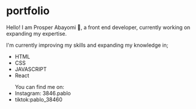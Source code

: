 # portfolio
Hello!
I am Prosper Abayomi 👋, a front end developer, 
currently working on expanding my expertise.
<p>I'm currently improving my skills and expanding my knowledge in;</p>
<ul><li>HTML</li>
<li>CSS</li>
<li>JAVASCRIPT</li>
<li>React</li>
  <p></p>
You can find me on:
<li>Instagram: 3846.pablo</li>
<li>tiktok:pablo_38460</li></ul>
